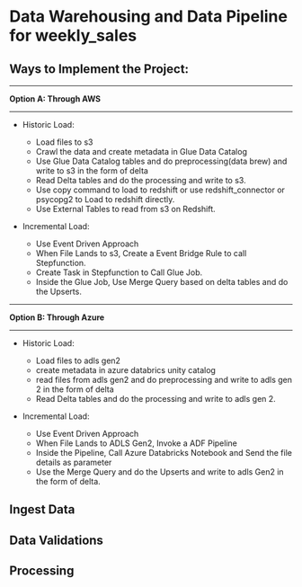 # Data Warehousing and Data Pipeline for weekly_sales

## Ways to Implement the Project:
***
**Option A: Through AWS**
***
- Historic Load:
  - Load files to s3
  - Crawl the data and create metadata in Glue Data Catalog
  - Use Glue Data Catalog tables and do preprocessing(data brew) and write to s3 in the form of delta
  - Read Delta tables and do the processing and write to s3.
  - Use copy command to load to redshift or use redshift_connector or psycopg2 to Load to redshift directly.
  - Use External Tables to read from s3 on Redshift.

- Incremental Load:
  - Use Event Driven Approach
  - When File Lands to s3, Create a Event Bridge Rule to call Stepfunction.
  - Create Task in Stepfunction to Call Glue Job.
  - Inside the Glue Job, Use Merge Query based on delta tables and do the Upserts.


***
**Option B: Through Azure**
***
- Historic Load:
  - Load files to adls gen2
  - create metadata in azure databrics unity catalog
  - read files from adls gen2 and do preprocessing and write to adls gen 2 in the form of delta
  - Read Delta tables and do the processing and write to adls gen 2.

- Incremental Load:
  - Use Event Driven Approach
  - When File Lands to ADLS Gen2, Invoke a ADF Pipeline
  - Inside the Pipeline, Call Azure Databricks Notebook and Send the file details as parameter
  - Use the Merge Query and do the Upserts and write to adls Gen2 in the form of delta.
 

## Ingest Data

## Data Validations

## Processing
